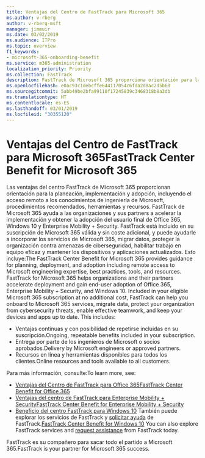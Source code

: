 ```yaml
---
title: Ventajas del Centro de FastTrack para Microsoft 365
ms.author: v-rberg
author: v-rberg-msft
manager: jimmuir
ms.date: 03/02/2019
ms.audience: ITPro
ms.topic: overview
f1_keywords:
- microsoft-365-onboarding-benefit
ms.service: m365-administration
localization_priority: Priority
ms.collection: FastTrack
description: FastTrack de Microsoft 365 proporciona orientación para la planeación, implementación y adopción, incluyendo el acceso remoto a los conocimientos de ingeniería de Microsoft, procedimientos recomendados, herramientas y recursos. FastTrack de Microsoft 365 ayuda a las organizaciones y sus partners a acelerar la implementación y obtener la adopción del usuario final de Office 365, Windows 10 y Enterprise Mobility + Security.
ms.openlocfilehash: e0ac93c1debcffe644117054c6fda2d8ac2d5b60
ms.sourcegitcommit: 5abb49be2bfa99110f17245839c3468318b8a3db
ms.translationtype: HT
ms.contentlocale: es-ES
ms.lasthandoff: 03/01/2019
ms.locfileid: "30355120"
---
```

# <a name="fasttrack-center-benefit-for-microsoft-365"></a><span data-ttu-id="ec8f6-104">Ventajas del Centro de FastTrack para Microsoft 365</span><span class="sxs-lookup"><span data-stu-id="ec8f6-104">FastTrack Center Benefit for Microsoft 365</span></span>

<span data-ttu-id="ec8f6-p102">Las ventajas del centro FastTrack de Microsoft 365 proporcionan orientación para la planeación, implementación y adopción, incluyendo el acceso remoto a los conocimientos de ingeniería de Microsoft, procedimientos recomendados, herramientas y recursos. FastTrack de Microsoft 365 ayuda a las organizaciones y sus partners a acelerar la implementación y obtener la adopción del usuario final de Office 365, Windows 10 y Enterprise Mobility + Security. FastTrack está incluido en su suscripción de Microsoft 365 válida y sin coste adicional, y puede ayudarle a incorporar los servicios de Microsoft 365, migrar datos, proteger la organización contra amenazas de ciberseguridad, habilitar trabajo en equipo eficaz y mantener los dispositivos y aplicaciones actualizados. Esto incluye:</span><span class="sxs-lookup"><span data-stu-id="ec8f6-p102">The FastTrack Center Benefit for Microsoft 365 provides guidance for planning, deployment, and adoption including remote access to Microsoft engineering expertise, best practices, tools, and resources. FastTrack for Microsoft 365 helps organizations and their partners accelerate deployment and gain end-user adoption of Office 365, Enterprise Mobility + Security, and Windows 10. Included in your eligible Microsoft 365 subscription at no additional cost, FastTrack can help you onboard to Microsoft 365 services, migrate data, protect your organization from cybersecurity threats, enable effective teamwork, and keep your devices and apps up to date. This includes:</span></span>

- <span data-ttu-id="ec8f6-109">Ventajas continuas y con posibilidad de repetirse incluidas en su suscripción.</span><span class="sxs-lookup"><span data-stu-id="ec8f6-109">Ongoing, repeatable benefits included in your subscription.</span></span>
- <span data-ttu-id="ec8f6-110">Entrega por parte de los ingenieros de Microsoft o socios aprobados.</span><span class="sxs-lookup"><span data-stu-id="ec8f6-110">Delivery by Microsoft engineers or approved partners.</span></span>
- <span data-ttu-id="ec8f6-111">Recursos en línea y herramientas disponibles para todos los clientes.</span><span class="sxs-lookup"><span data-stu-id="ec8f6-111">Online resources and tools available to all customers.</span></span>
  
<span data-ttu-id="ec8f6-112">Para más información, consulte:</span><span class="sxs-lookup"><span data-stu-id="ec8f6-112">To learn more, see:</span></span>

- [<span data-ttu-id="ec8f6-113">Ventajas del Centro de FastTrack para Office 365</span><span class="sxs-lookup"><span data-stu-id="ec8f6-113">FastTrack Center Benefit for Office 365</span></span>](O365-fasttrack-benefit-for-office-365.md) 
- [<span data-ttu-id="ec8f6-114">Ventajas del centro de FastTrack para Enterprise Mobility + Security</span><span class="sxs-lookup"><span data-stu-id="ec8f6-114">FastTrack Center Benefit for Enterprise Mobility + Security</span></span>](EMS-fasttrack-benefit-for-EMS.md)
- <span data-ttu-id="ec8f6-115">[Beneficio del centro FastTrack para Windows 10](Win-10-fasttrack-benefit-for-Windows-10.md) También puede explorar los servicios de FastTrack y [solicitar ayuda](https://go.microsoft.com/fwlink/p/?LinkId=2003903) de FastTrack.</span><span class="sxs-lookup"><span data-stu-id="ec8f6-115">[FastTrack Center Benefit for Windows 10](Win-10-fasttrack-benefit-for-Windows-10.md) You can also explore FastTrack services and [request assistance](https://go.microsoft.com/fwlink/p/?LinkId=2003903) from FastTrack today.</span></span>

<span data-ttu-id="ec8f6-116">FastTrack es su compañero para sacar todo el partido a Microsoft 365.</span><span class="sxs-lookup"><span data-stu-id="ec8f6-116">FastTrack is your partner for Microsoft 365 success.</span></span>
  
  

 